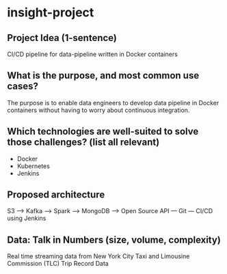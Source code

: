 # insight-project
## Project Idea (1-sentence)
CI/CD pipeline for data-pipeline written in Docker containers
## What is the purpose, and most common use cases?
The purpose is to enable data engineers to develop data pipeline in Docker containers without having to worry about continuous integration.
## Which technologies are well-suited to solve those challenges? (list all relevant)
* Docker
* Kubernetes
* Jenkins
## Proposed architecture
S3 —> Kafka —> Spark —> MongoDB —> Open Source API
— Git
— CI/CD using Jenkins
## Data: Talk in Numbers (size, volume, complexity)
Real time streaming data from New York City Taxi and Limousine Commission (TLC) Trip Record Data
